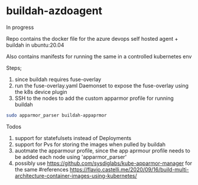 # buildah-azdoagent

In progress 

Repo contains the docker file for the azure devops self hosted agent + buildah in ubuntu:20.04

Also contains manifests for running the same in a controlled kubernetes env 


Steps; 

1. since buildah requires fuse-overlay 
2. run the fuse-overlay.yaml 
    Daemonset to expose the fuse-overlay using the k8s device plugin 
3. SSH to the nodes to add the custom apparmor profile for running buildah 

```sh 
sudo apparmor_parser buildah-appaprmor 
```

Todos 
1. support  for statefulsets instead of Deployments
2. support for Pvs for storing the images when pulled by buildah 
3. auotmate the apparmour profile, since the app aprmour profile needs to be added each node using 'apparmor_parser' 
4. possibly use https://github.com/sysdiglabs/kube-apparmor-manager for the same
#references 
https://flavio.castelli.me/2020/09/16/build-multi-architecture-container-images-using-kubernetes/